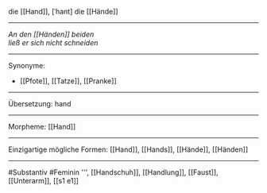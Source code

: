 die [[Hand]], [ˈhant]
die [[Hände]]


---
*An den [[Händen]] beiden*  
*ließ er sich nicht schneiden*  

---
Synonyme:
- [[Pfote]], [[Tatze]], [[Pranke]]

---
Übersetzung: hand

---
Morpheme:
[[Hand]]

---
Einzigartige mögliche Formen: [[Hand]], [[Hands]], [[Hände]], [[Händen]]

---
#Substantiv #Feminin
''', [[Handschuh]], [[Handlung]], [[Faust]], [[Unterarm]], [[s1 e1]]